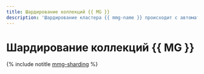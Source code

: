 ```yaml
---
title: Шардирование коллекций {{ MG }}
description: 'Шардирование кластера {{ mmg-name }} происходит с автоматическим созданием служебных хостов, которые тарифицируются отдельно от основных хостов СУБД: либо MONGOS и MONGOCFG, либо MONGOINFRA.'
---
```


# Шардирование коллекций {{ MG }}

{% include notitle [mmg-sharding](../../_tutorials/dataplatform/storedoc-sharding.md) %}
